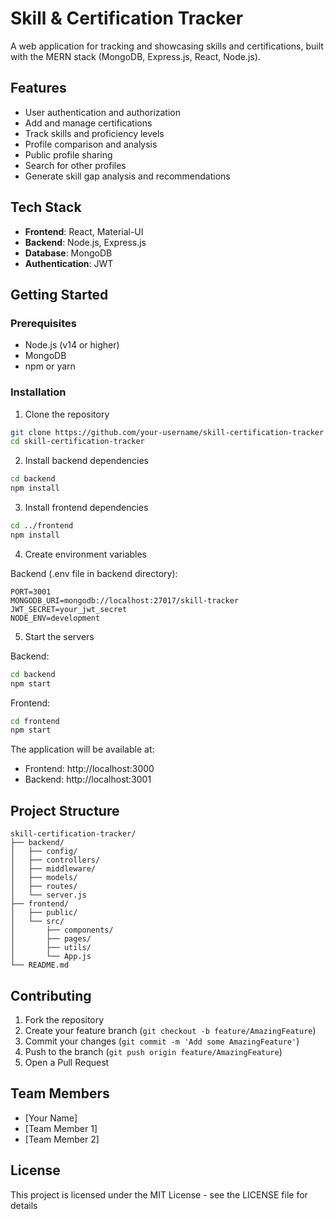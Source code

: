 # Skill & Certification Tracker

A web application for tracking and showcasing skills and certifications, built with the MERN stack (MongoDB, Express.js, React, Node.js).

## Features

- User authentication and authorization
- Add and manage certifications
- Track skills and proficiency levels
- Profile comparison and analysis
- Public profile sharing
- Search for other profiles
- Generate skill gap analysis and recommendations

## Tech Stack

- **Frontend**: React, Material-UI
- **Backend**: Node.js, Express.js
- **Database**: MongoDB
- **Authentication**: JWT

## Getting Started

### Prerequisites

- Node.js (v14 or higher)
- MongoDB
- npm or yarn

### Installation

1. Clone the repository
```bash
git clone https://github.com/your-username/skill-certification-tracker.git
cd skill-certification-tracker
```

2. Install backend dependencies
```bash
cd backend
npm install
```

3. Install frontend dependencies
```bash
cd ../frontend
npm install
```

4. Create environment variables
   
Backend (.env file in backend directory):
```
PORT=3001
MONGODB_URI=mongodb://localhost:27017/skill-tracker
JWT_SECRET=your_jwt_secret
NODE_ENV=development
```

5. Start the servers

Backend:
```bash
cd backend
npm start
```

Frontend:
```bash
cd frontend
npm start
```

The application will be available at:
- Frontend: http://localhost:3000
- Backend: http://localhost:3001

## Project Structure

```
skill-certification-tracker/
├── backend/
│   ├── config/
│   ├── controllers/
│   ├── middleware/
│   ├── models/
│   ├── routes/
│   └── server.js
├── frontend/
│   ├── public/
│   └── src/
│       ├── components/
│       ├── pages/
│       ├── utils/
│       └── App.js
└── README.md
```

## Contributing

1. Fork the repository
2. Create your feature branch (`git checkout -b feature/AmazingFeature`)
3. Commit your changes (`git commit -m 'Add some AmazingFeature'`)
4. Push to the branch (`git push origin feature/AmazingFeature`)
5. Open a Pull Request

## Team Members

- [Your Name]
- [Team Member 1]
- [Team Member 2]

## License

This project is licensed under the MIT License - see the LICENSE file for details 